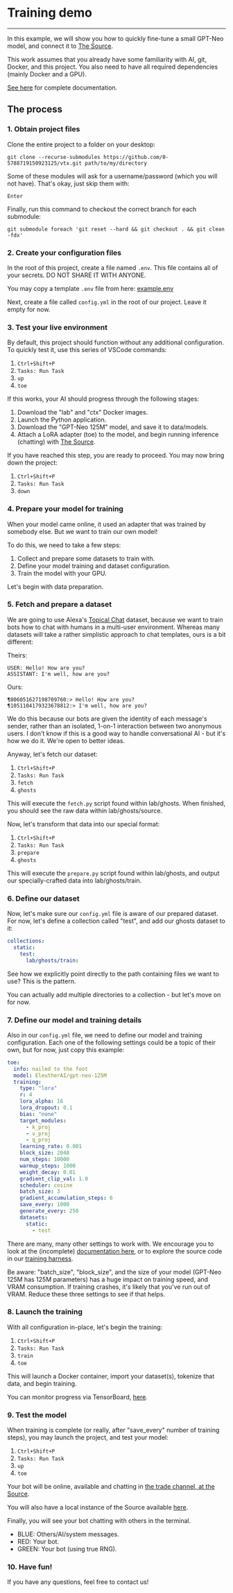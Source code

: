 # Training demo
---

In this example, we will show you how to quickly fine-tune a small GPT-Neo model, and connect it to [The Source](https://src.eco).

This work assumes that you already have some familiarity with AI, git, Docker, and this project. You also need to have all required dependencies (mainly Docker and a GPU).

[See here](https://studio.src.eco/nail/vtx/) for complete documentation.

## The process

### 1. Obtain project files

Clone the entire project to a folder on your desktop:
```
git clone --recurse-submodules https://github.com/0-5788719150923125/vtx.git path/to/my/directory
```
Some of these modules will ask for a username/password (which you will not have). That's okay, just skip them with:
```
Enter
```
Finally, run this command to checkout the correct branch for each submodule:
```
git submodule foreach 'git reset --hard && git checkout . && git clean -fdx'
```

### 2. Create your configuration files

In the root of this project, create a file named `.env`. This file contains all of your secrets. DO NOT SHARE IT WITH ANYONE.

You may copy a template `.env` file from here: [example.env](https://github.com/0-5788719150923125/vtx/blob/main/examples/inference/.env)

Next, create a file called `config.yml` in the root of our project. Leave it empty for now.

### 3. Test your live environment

By default, this project should function without any additional configuration. To quickly test it, use this series of VSCode commands:

1. `Ctrl+Shift+P`
2. `Tasks: Run Task`
3. `up`
4. `toe`

If this works, your AI should progress through the following stages:

1. Download the "lab" and "ctx" Docker images.
2. Launch the Python application.
3. Download the "GPT-Neo 125M" model, and save it to data/models.
4. Attach a LoRA adapter (toe) to the model, and begin running inference (chatting) with [The Source](https://src.eco).

If you have reached this step, you are ready to proceed. You may now bring down the project:

1. `Ctrl+Shift+P`
2. `Tasks: Run Task`
3. `down`

### 4. Prepare your model for training

When your model came online, it used an adapter that was trained by somebody else. But we want to train our own model!

To do this, we need to take a few steps:

1. Collect and prepare some datasets to train with.
2. Define your model training and dataset configuration.
3. Train the model with your GPU.

Let's begin with data preparation.

### 5. Fetch and prepare a dataset

We are going to use Alexa's [Topical Chat](https://github.com/alexa/Topical-Chat) dataset, because we want to train bots how to chat with humans in a multi-user environment. Whereas many datasets will take a rather simplistic approach to chat templates, ours is a bit different:

Theirs:
```
USER: Hello! How are you?
ASSISTANT: I'm well, how are you?
```

Ours:
```
¶806051627198709760:> Hello! How are you?
¶1051104179323678812:> I'm well, how are you?
```

We do this because our bots are given the identity of each message's sender, rather than an isolated, 1-on-1 interaction between two anonymous users. I don't know if this is a good way to handle conversational AI - but it's how we do it. We're open to better ideas.

Anyway, let's fetch our dataset:

1. `Ctrl+Shift+P`
2. `Tasks: Run Task`
3. `fetch`
4. `ghosts`

This will execute the `fetch.py` script found within lab/ghosts. When finished, you should see the raw data within lab/ghosts/source.

Now, let's transform that data into our special format:

1. `Ctrl+Shift+P`
2. `Tasks: Run Task`
3. `prepare`
4. `ghosts`

This will execute the `prepare.py` script found within lab/ghosts, and output our specially-crafted data into lab/ghosts/train.

### 6. Define our dataset

Now, let's make sure our `config.yml` file is aware of our prepared dataset. For now, let's define a collection called "test", and add our ghosts dataset to it:

```yml
collections:
  static:
    test:
      lab/ghosts/train:
```

See how we explicitly point directly to the path containing files we want to use? This is the pattern.

You can actually add multiple directories to a collection - but let's move on for now.

### 7. Define our model and training details

Also in our `config.yml` file, we need to define our model and training configuration. Each one of the following settings could be a topic of their own, but for now, just copy this example:

```yml
toe:
  info: nailed to the foot
  model: EleutherAI/gpt-neo-125M
  training:
    type: "lora"
    r: 4
    lora_alpha: 16
    lora_dropout: 0.1
    bias: "none"
    target_modules:
      - k_proj
      - v_proj
      - q_proj
    learning_rate: 0.001
    block_size: 2048
    num_steps: 10000
    warmup_steps: 1000
    weight_decay: 0.01
    gradient_clip_val: 1.0
    scheduler: cosine
    batch_size: 3
    gradient_accumulation_steps: 6
    save_every: 1000
    generate_every: 250
    datasets:
      static:
        - test
```

There are many, many other settings to work with. We encourage you to look at the (incomplete) [documentation here](https://studio.src.eco/nail/vtx), or to explore the source code in our [training harness](https://github.com/0-5788719150923125/vtx/blob/main/src/harness.py#L492).

Be aware: "batch_size", "block_size", and the size of your model (GPT-Neo 125M has 125M parameters) has a huge impact on training speed, and VRAM consumption. If training crashes, it's likely that you've run out of VRAM. Reduce these three settings to see if that helps.

### 8. Launch the training

With all configuration in-place, let's begin the training:

1. `Ctrl+Shift+P`
2. `Tasks: Run Task`
3. `train`
4. `toe`

This will launch a Docker container, import your dataset(s), tokenize that data, and begin training.

You can monitor progress via TensorBoard, [here](http://localhost:6006).

### 9. Test the model

When training is complete (or really, after "save_every" number of training steps), you may launch the project, and test your model:

1. `Ctrl+Shift+P`
2. `Tasks: Run Task`
3. `up`
4. `toe`

Your bot will be online, available and chatting in [the trade channel, at the Source](https://src.eco/?focus=trade).

You will also have a local instance of the Source available [here](http://localhost:9666).

Finally, you will see your bot chatting with others in the terminal.

- BLUE: Others/AI/system messages.
- RED: Your bot.
- GREEN: Your bot (using true RNG).

### 10. Have fun!

If you have any questions, feel free to contact us!
